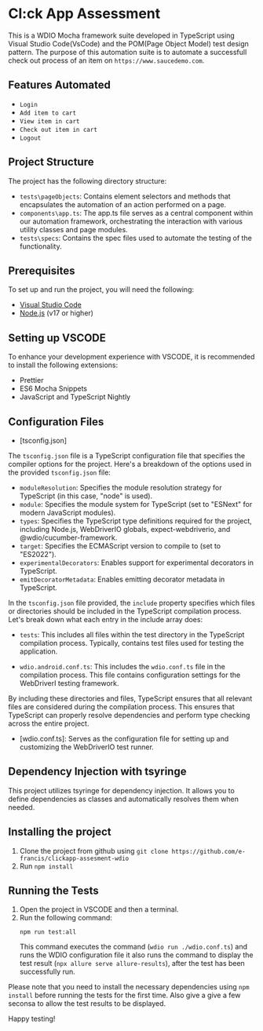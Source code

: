 # Cl:ck App Assessment

This is a WDIO Mocha framework suite developed in TypeScript using Visual Studio Code(VsCode) and the POM(Page Object Model) test design pattern. The purpose of this automation suite is to automate a successfull check out process of an item on `https://www.saucedemo.com`.

## Features Automated

- `Login`
- `Add item to cart`
- `View item in cart`
- `Check out item in cart`
- `Logout`

## Project Structure

The project has the following directory structure:

- `tests\pageObjects`: Contains element selectors and methods that encapsulates the automation of an action performed on a page.
- `components\app.ts`: The app.ts file serves as a central component within our automation framework, orchestrating the interaction with various utility classes and page modules.
- `tests\specs`: Contains the spec files used to automate the testing of the functionality.

## Prerequisites

To set up and run the project, you will need the following:

- [Visual Studio Code](https://code.visualstudio.com/download)
- [Node.js](https://nodejs.org/en/) (v17 or higher)

## Setting up VSCODE

To enhance your development experience with VSCODE, it is recommended to install the following extensions:

- Prettier
- ES6 Mocha Snippets
- JavaScript and TypeScript Nightly

## Configuration Files

- [tsconfig.json]

The `tsconfig.json` file is a TypeScript configuration file that specifies the compiler options for the project. Here's a breakdown of the options used in the provided `tsconfig.json` file:

- `moduleResolution`: Specifies the module resolution strategy for TypeScript (in this case, "node" is used).
- `module`: Specifies the module system for TypeScript (set to "ESNext" for modern JavaScript modules).
- `types`: Specifies the TypeScript type definitions required for the project, including Node.js, WebDriverIO globals, expect-webdriverio, and @wdio/cucumber-framework.
- `target`: Specifies the ECMAScript version to compile to (set to "ES2022").
- `experimentalDecorators`: Enables support for experimental decorators in TypeScript.
- `emitDecoratorMetadata`: Enables emitting decorator metadata in TypeScript.

In the `tsconfig.json` file provided, the `include` property specifies which files or directories should be included in the TypeScript compilation process. Let's break down what each entry in the include array does:

- `tests`: This includes all files within the test directory in the TypeScript compilation process. Typically, contains test files used for testing the application.

- `wdio.android.conf.ts`: This includes the `wdio.conf.ts` file in the compilation process. This file contains configuration settings for the WebDriverI testing framework.

By including these directories and files, TypeScript ensures that all relevant files are considered during the compilation process. This ensures that TypeScript can properly resolve dependencies and perform type checking across the entire project.

- [wdio.conf.ts]: Serves as the configuration file for setting up and customizing the WebDriverIO test runner.

## Dependency Injection with tsyringe

This project utilizes tsyringe for dependency injection. It allows you to define dependencies as classes and automatically resolves them when needed.

## Installing the project

1. Clone the project from github using ```git clone https://github.com/e-francis/clickapp-assesment-wdio```
2. Run `npm install`

## Running the Tests

1. Open the project in VSCODE and then a terminal.
2. Run the following command:
   ```
   npm run test:all
   ```
   This command executes the command (`wdio run ./wdio.conf.ts`) and runs the WDIO configuration file it also runs the command to display the test result (`npx allure serve allure-results`), after the test has been successfully run.

Please note that you need to install the necessary dependencies using `npm install` before running the tests for the first time. Also give a give a few seconsa to allow the test results to be displayed.

Happy testing!
